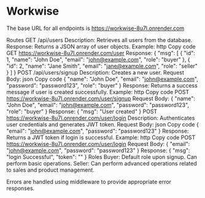 # Workwise

The base URL for all endpoints is https://workwise-8u7l.onrender.com

Routes
GET /api/users
Description: Retrieves all users from the database.
Response: Returns a JSON array of user objects.
Example:
http
Copy code
GET https://workwise-8u7l.onrender.com/user
Response:
{
  "msg": [
    { "id": 1, "name": "John Doe", "email": "john@example.com", "role": "buyer" },
    { "id": 2, "name": "Jane Smith", "email": "jane@example.com", "role": "seller" }
  ]
}
POST /api/users/signup
Description: Creates a new user.
Request Body:
json
Copy code
{
  "name": "John Doe",
  "email": "john@example.com",
  "password": "password123",
  "role": "buyer"
}
Response: Returns a success message if user is created successfully.
Example:
http
Copy code
POST  https://workwise-8u7l.onrender.com/user/signup
Request Body:
{
  "name": "John Doe",
  "email": "john@example.com",
  "password": "password123",
  "role": "buyer"
}
Response:
{
  "msg": "User created"
}
POST https://workwise-8u7l.onrender.com/user/login
Description: Authenticates user credentials and generates JWT token.
Request Body:
json
Copy code
{
  "email": "john@example.com",
  "password": "password123"
}
Response: Returns a JWT token if login is successful.
Example:
http
Copy code
POST https://workwise-8u7l.onrender.com/user/login
Request Body:
{
  "email": "john@example.com",
  "password": "password123"
}
Response:
{
  "msg": "login Successful",
  "token": "<JWT token>"
}
Roles
Buyer: Default role upon signup. Can perform basic operations.
Seller: Can perform advanced operations related to sales and product management.

Errors are handled using middleware to provide appropriate error responses.
